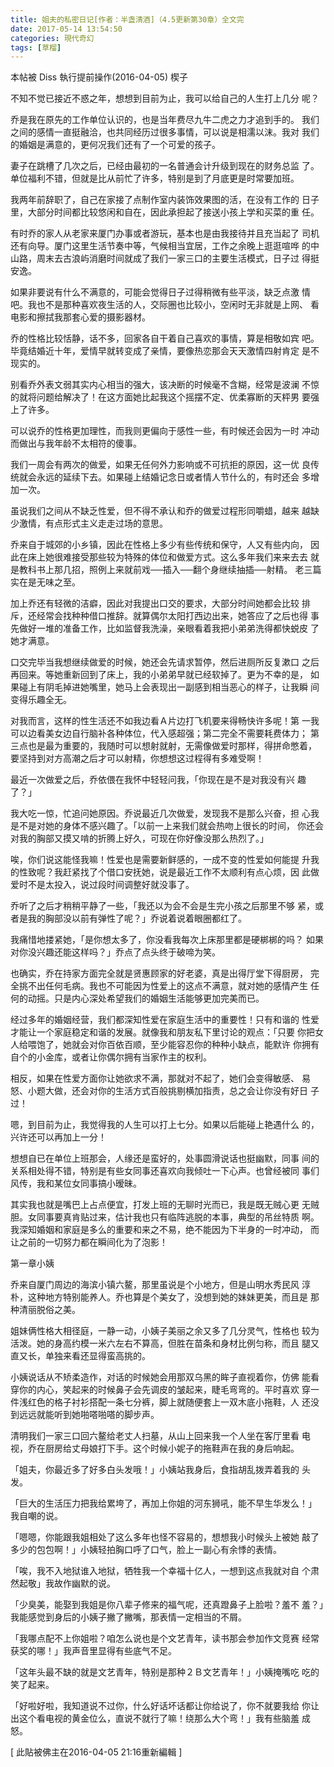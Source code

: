 ```yaml
---
title: 姐夫的私密日记[作者：半盏清酒]（4.5更新第30章）全文完
date: 2017-05-14 13:54:50
categories: 現代奇幻
tags: [草榴]
---
```

本帖被 Diss 執行提前操作(2016-04-05)
楔子

不知不觉已接近不惑之年，想想到目前为止，我可以给自己的人生打上几分
呢？

乔是我在原先的工作单位认识的，也是当年费尽九牛二虎之力才追到手的。
我们之间的感情一直挺融洽，也共同经历过很多事情，可以说是相濡以沫。我对
我们的婚姻是满意的，更何况我们还有了一个可爱的孩子。

妻子在跳槽了几次之后，已经由最初的一名普通会计升级到现在的财务总监
了。单位福利不错，但就是比从前忙了许多，特别是到了月底更是时常要加班。

我两年前辞职了，自己在家接了点制作室内装饰效果图的活，在没有工作的
日子里，大部分时间都比较悠闲和自在，因此承担起了接送小孩上学和买菜的重
任。

有时乔的家人从老家来厦门办事或者游玩，基本也是由我接待并且充当起了
司机还有向导。厦门这里生活节奏中等，气候相当宜居，工作之余晚上逛逛喧哗
的中山路，周末去古浪屿消磨时间就成了我们一家三口的主要生活模式，日子过
得挺安逸。

如果非要说有什么不满意的，可能会觉得日子过得稍微有些平淡，缺乏点激
情吧。我也不是那种喜欢夜生活的人，交际圈也比较小，空闲时无非就是上网、
看电影和擦拭我那套心爱的摄影器材。

乔的性格比较恬静，话不多，回家各自干着自己喜欢的事情，算是相敬如宾
吧。毕竟结婚近十年，爱情早就转变成了亲情，要像热恋那会天天激情四射肯定
是不现实的。

别看乔外表文弱其实内心相当的强大，该决断的时候毫不含糊，经常是波澜
不惊的就将问题给解决了！在这方面她比起我这个摇摆不定、优柔寡断的天枰男
要强上了许多。

可以说乔的性格更加理性，而我则更偏向于感性一些，有时候还会因为一时
冲动而做出与我年龄不太相符的傻事。

我们一周会有两次的做爱，如果无任何外力影响或不可抗拒的原因，这一优
良传统就会永远的延续下去。如果碰上结婚记念日或者情人节什么的，有时还会
多增加一次。

虽说我们之间从不缺乏性爱，但不得不承认和乔的做爱过程形同嚼蜡，越来
越缺少激情，有点形式主义走走过场的意思。

乔来自于城郊的小乡镇，因此在性格上多少有些传统和保守，人又有些内向，
因此在床上她很难接受那些较为特殊的体位和做爱方式。这么多年我们来来去去
就是教科书上那几招，照例上来就前戏──插入──翻个身继续抽插──射精。
老三篇实在是无味之至。

加上乔还有轻微的洁癖，因此对我提出口交的要求，大部分时间她都会比较
排斥，还经常会找种种借口推辞。就算偶尔太阳打西边出来，她答应了之后也得
事先做好一堆的准备工作，比如监督我洗澡，亲眼看着我把小弟弟洗得都快蜕皮
了她才满意。

口交完毕当我想继续做爱的时候，她还会先请求暂停，然后进厕所反复漱口
之后再回来。等她重新回到了床上，我的小弟弟早就已经软掉了。更为不幸的是，
如果碰上有阴毛掉进她嘴里，她马上会表现出一副感到相当恶心的样子，让我瞬
间变得乐趣全无。

对我而言，这样的性生活还不如我边看Ａ片边打飞机要来得畅快许多呢！第
一我可以边看美女边自行脑补各种体位，代入感超强；第二完全不需要耗费体力；
第三点也是最为重要的，我随时可以想射就射，无需像做爱时那样，得拼命憋着，
要坚持到对方高潮之后才可以射精，你想想这过程得有多难受啊！

最近一次做爱之后，乔依偎在我怀中轻轻问我，「你现在是不是对我没有兴
趣了？」

我大吃一惊，忙追问她原因。乔说最近几次做爱，发现我不是那么兴奋，担
心我是不是对她的身体不感兴趣了。「以前一上来我们就会热吻上很长的时间，
你还会对我的胸部又摸又啃的折腾上好久，可现在你好像没那么热烈了。」

唉，你们说这能怪我嘛！性爱也是需要新鲜感的，一成不变的性爱如何能提
升我的性致呢？我赶紧找了个借口安抚她，说是最近工作不太顺利有点心烦，因
此做爱时不是太投入，说过段时间调整好就没事了。

乔听了之后才稍稍平静了一些，「我还以为会不会是生完小孩之后那里不够
紧，或者是我的胸部没以前有弹性了呢？」乔说着说着眼圈都红了。

我痛惜地搂紧她，「是你想太多了，你没看我每次上床那里都是硬梆梆的吗？
如果对你没兴趣还能这样吗？」乔点了点头终于破啼为笑。

也确实，乔在持家方面完全就是贤惠顾家的好老婆，真是出得厅堂下得厨房，
完全挑不出任何毛病。我也不可能因为性爱上的这点不满意，就对她的感情产生
任何的动摇。只是内心深处希望我们的婚姻生活能够更加完美而已。

经过多年的婚姻经营，我们都深知性爱在家庭生活中的重要性！只有和谐的
性爱才能让一个家庭稳定和谐的发展。就像我和朋友私下里讨论的观点：「只要
你把女人给喂饱了，她就会对你百依百顺，至少能容忍你的种种小缺点，能默许
你拥有自个的小金库，或者让你偶尔拥有当家作主的权利。

相反，如果在性爱方面你让她欲求不满，那就对不起了，她们会变得敏感、
易怒、小题大做，还会对你的生活方式百般挑剔横加指责，总之会让你没有好日
子过！

嗯，到目前为止，我觉得我的人生可以打上七分。如果以后能碰上艳遇什么
的，兴许还可以再加上一分！

想想自已在单位上班那会，人缘还是蛮好的，处事圆滑说话也挺幽默，同事
间的关系相处得不错，特别是有些女同事还喜欢向我倾吐一下心声。也曾经被同
事们风传，我和某位女同事搞小暧昧。

其实我也就是嘴巴上占点便宜，打发上班的无聊时光而已，我是既无贼心更
无贼胆。女同事要真肯贴过来，估计我也只有临阵逃脱的本事，典型的吊丝特质
啊。我深知婚姻和家庭是多么的重要和来之不易，绝不能因为下半身的一时冲动，
而让之前的一切努力都在瞬间化为了泡影！

第一章小姨

乔来自厦门周边的海滨小镇六鳌，那里虽说是个小地方，但是山明水秀民风
淳朴，这种地方特别能养人。乔也算是个美女了，没想到她的妹妹更美，而且是
那种清丽脱俗之美。

姐妹俩性格大相径庭，一静一动，小姨子美丽之余又多了几分灵气，性格也
较为活泼。她的身高约模一米六左右不算高，但胜在苗条和身材比例匀称，而且
腿又直又长，单独来看还显得蛮高挑的。

小姨说话从不矫柔造作，对话的时候她会用那双乌黑的眸子直视着你，仿佛
能看穿你的内心，笑起来的时候鼻子会先调皮的皱起来，睫毛弯弯的。平时喜欢
穿一件浅红色的格子衬衫搭配一条七分裤，脚上就随便套上一双木底小拖鞋，人
还没到远远就能听到她啪嗒啪嗒的脚步声。

清明我们一家三口回六鳌给老丈人扫墓，从山上回来我一个人坐在客厅里看
电视，乔在厨房给丈母娘打下手。这个时候小妮子的拖鞋声在我的身后响起。

「姐夫，你最近多了好多白头发哦！」小姨站我身后，食指胡乱拨弄着我的
头发。

「巨大的生活压力把我给累垮了，再加上你姐的河东狮吼，能不早生华发么！」
我自嘲的说。

「嗯嗯，你能跟我姐相处了这么多年也怪不容易的，想想我小时候头上被她
敲了多少的包包啊！」小姨轻拍胸口呼了口气，脸上一副心有余悸的表情。

「唉，我不入地狱谁入地狱，牺牲我一个幸福十亿人，一想到这点我就对自
个肃然起敬」我故作幽默的说。

「少臭美，能娶到我姐是你八辈子修来的福气呢，还真蹬鼻子上脸啦？羞不
羞？」我能感觉到身后的小姨子撇了撇嘴，那表情一定相当的不屑。

「我哪点配不上你姐啦？咱怎么说也是个文艺青年，读书那会参加作文竞赛
经常获奖的哪！」我声音里显得有些底气不足。

「这年头最不缺的就是文艺青年，特别是那种２Ｂ文艺青年！」小姨掩嘴吃
吃的笑了起来。

「好啦好啦，我知道说不过你，什么好话坏话都让你给说了，你不就要我给
你让出这个看电视的黄金位么，直说不就行了嘛！绕那么大个弯！」我有些脑羞
成怒。


[ 此貼被佛主在2016-04-05 21:16重新編輯 ]